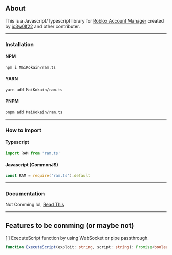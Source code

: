 ## About
This is a Javascript/Typescript library for [Roblox Account Manager](https://github.com/ic3w0lf22/Roblox-Account-Manager) created by [ic3w0lf22](https://github.com/ic3w0lf22) and other contributer.

---
### Installation
#### NPM
```sh
npm i MaiKokain/ram.ts
```
#### YARN
```sh
yarn add MaiKokain/ram.ts
```
#### PNPM
```sh
pnpm add MaiKokain/ram.ts
```
---
### How to Import
#### Typescript
```typescript
import RAM from 'ram.ts'
```
#### Javascript (CommonJS)
```js
const RAM = require('ram.ts').default
```
---
### Documentation
Not Comming lol, [Read This](https://ic3w0lf22.gitbook.io/roblox-account-manager)

---

## Features to be comming (or maybe not)
[ ] ExecuteScript function by using WebSocket or pipe passthrough.
```ts
function ExecuteScript(exploit: string, script: string): Promise<boolean|string>
```